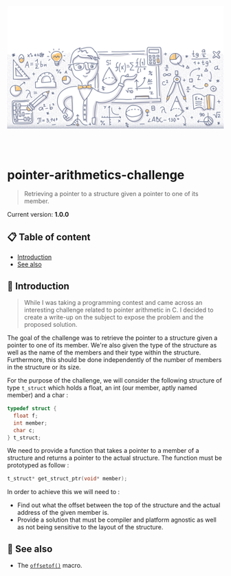 <br /><br /><br />
<p align="center">
  <img width="600" src="assets/arithmetics.png" />
</p>
<br /><br />

# pointer-arithmetics-challenge
> Retrieving a pointer to a structure given a pointer to one of its member.

Current version: **1.0.0**

## 📋 Table of content

- [Introduction](#-introduction)
- [See also](#-see-also)

## 🚀 Introduction

> While I was taking a programming contest and came across an interesting challenge related to pointer arithmetic in C. I decided to create a write-up on the subject to expose the problem and the proposed solution.

The goal of the challenge was to retrieve the pointer to a structure given a pointer to one of its member. We're also given the type of the structure as well as the name of the members and their type within the structure. Furthermore, this should be done independently of the number of members in the structure or its size.

For the purpose of the challenge, we will consider the following structure of type `t_struct` which holds a float, an int (our member, aptly named member) and a char :

```c
typedef struct {
  float f;
  int member;
  char c;
} t_struct;
```

We need to provide a function that takes a pointer to a member of a structure and returns a pointer to the actual structure. The function must be prototyped as follow :

```c
t_struct* get_struct_ptr(void* member);
```

In order to achieve this we will need to :

- Find out what the offset between the top of the structure and the actual address of the given member is.
- Provide a solution that must be compiler and platform agnostic as well as not being sensitive to the layout of the structure.

## 👀 See also

- The [`offsetof()`](http://en.wikipedia.org/wiki/Offsetof) macro.
